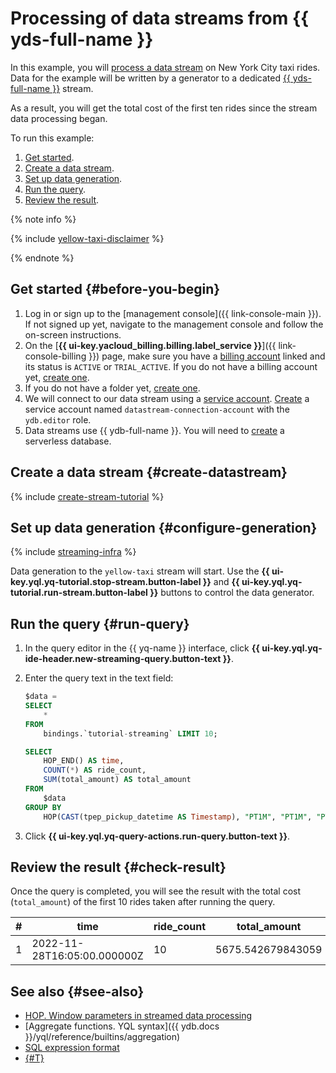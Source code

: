 # Processing of data streams from {{ yds-full-name }}

In this example, you will [process a data stream](../concepts/stream-processing.md) on New York City taxi rides. Data for the example will be written by a generator to a dedicated [{{ yds-full-name }}](../../data-streams/index.yaml) stream.

As a result, you will get the total cost of the first ten rides since the stream data processing began.

To run this example:

1. [Get started](#before-you-begin).
1. [Create a data stream](#create-datastream).
1. [Set up data generation](#configure-generation).
1. [Run the query](#run-query).
1. [Review the result](#check-result).

{% note info %}

{% include [yellow-taxi-disclaimer](../_includes/yellow-taxi-disclaimer.md) %}

{% endnote %}

## Get started {#before-you-begin}

1. Log in or sign up to the [management console]({{ link-console-main }}). If not signed up yet, navigate to the management console and follow the on-screen instructions.
1. On the [**{{ ui-key.yacloud_billing.billing.label_service }}**]({{ link-console-billing }}) page, make sure you have a [billing account](../../billing/concepts/billing-account.md) linked and its status is `ACTIVE` or `TRIAL_ACTIVE`. If you do not have a billing account yet, [create one](../../billing/quickstart/index.md#create_billing_account).
1. If you do not have a folder yet, [create one](../../resource-manager/operations/folder/create.md).
1. We will connect to our data stream using a [service account](../../iam/concepts/users/service-accounts.md). [Create](../../iam/operations/sa/create.md#create-sa) a service account named `datastream-connection-account` with the `ydb.editor` role.
1. Data streams use {{ ydb-full-name }}. You will need to [create](../../ydb/quickstart.md#serverless) a serverless database.

## Create a data stream {#create-datastream}

{% include [create-stream-tutorial](../../_includes/data-streams/create-stream-tutorial.md) %}

## Set up data generation {#configure-generation}

{% include [streaming-infra](../_includes/create-tutorial-streaming-infra.md) %}

Data generation to the `yellow-taxi` stream will start. Use the **{{ ui-key.yql.yq-tutorial.stop-stream.button-label }}** and **{{ ui-key.yql.yq-tutorial.run-stream.button-label }}** buttons to control the data generator.

## Run the query {#run-query}

1. In the query editor in the {{ yq-name }} interface, click **{{ ui-key.yql.yq-ide-header.new-streaming-query.button-text }}**.
1. Enter the query text in the text field:

   ```sql
   $data = 
   SELECT 
       *
   FROM
       bindings.`tutorial-streaming` LIMIT 10;

   SELECT
       HOP_END() AS time,
       COUNT(*) AS ride_count,
       SUM(total_amount) AS total_amount
   FROM 
       $data
   GROUP BY 
       HOP(CAST(tpep_pickup_datetime AS Timestamp), "PT1M", "PT1M", "PT1M");
   ```

1. Click **{{ ui-key.yql.yq-query-actions.run-query.button-text }}**.

## Review the result {#check-result}

Once the query is completed, you will see the result with the total cost (`total_amount`) of the first 10 rides taken after running the query.

| #  | time | ride_count | total_amount |
| --- | --- | --- | --- |
| 1  | 2022-11-28T16:05:00.000000Z | 10 | 5675.542679843059 |

## See also {#see-also}

* [HOP. Window parameters in streamed data processing](../concepts/stream-processing-windows.md)
* [Aggregate functions. YQL syntax]({{ ydb.docs }}/yql/reference/builtins/aggregation)
* [SQL expression format](../sources-and-sinks/data-streams-binding.md#model-dannyh)
* [{#T}](../concepts/stream-processing.md)
